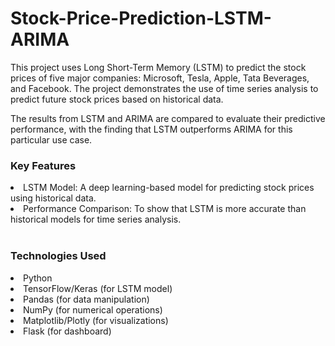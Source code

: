 # Stock-Price-Prediction-LSTM-ARIMA

This project uses Long Short-Term Memory (LSTM) to predict the stock prices of five major companies: Microsoft, Tesla, Apple, Tata Beverages, and Facebook. The project demonstrates the use of time series analysis to predict future stock prices based on historical data.

The results from LSTM and ARIMA are compared to evaluate their predictive performance, with the finding that LSTM outperforms ARIMA for this particular use case.

<h3>Key Features</h3>
<li>LSTM Model: A deep learning-based model for predicting stock prices using historical data.</li>
<li>Performance Comparison: To show that LSTM is more accurate than historical models for time series analysis.</li>
<br>
<h3>Technologies Used</h3>
<li>Python</li>
<li>TensorFlow/Keras (for LSTM model)</li>
<li>Pandas (for data manipulation)</li>
<li>NumPy (for numerical operations)</li>
<li>Matplotlib/Plotly (for visualizations)</li>
<li>Flask (for dashboard)</li>

